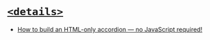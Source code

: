 # [`<details>`](https://developer.mozilla.org/en-US/docs/Web/HTML/Element/details)

- [How to build an HTML-only accordion — no JavaScript required!](https://dev.to/whitep4nth3r/how-to-build-an-html-only-accordion-no-javascript-required-4jc4)
